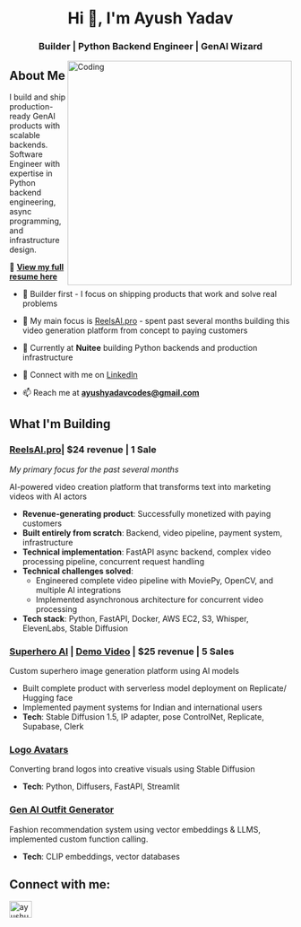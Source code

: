 <h1 align="center">Hi 👋, I'm Ayush Yadav</h1>
<h3 align="center">Builder | Python Backend Engineer | GenAI Wizard</h3>
<img align="right" alt="Coding" width="400" src="https://cdn.dribbble.com/users/1124806/screenshots/4876982/ezgif.com-optimize.gif">

## About Me
I build and ship production-ready GenAI products with scalable backends. Software Engineer with expertise in Python backend engineering, async programming, and infrastructure design.

📄 **[View my full resume here](https://drive.google.com/file/d/1HvAzCIy_CgqiVdOOeWS_p3EFJ8w-fb9n)**

- 🔨 Builder first - I focus on shipping products that work and solve real problems
  
- 🔭 My main focus is [ReelsAI.pro](https://reelsai.pro) - spent past several months building this video generation platform from concept to paying customers
  
- 💼 Currently at **Nuitee** building Python backends and production infrastructure

- 📝 Connect with me on [LinkedIn](https://linkedin.com/in/ayushunleashed)

- 📫 Reach me at **ayushyadavcodes@gmail.com**

## What I'm Building

### [ReelsAI.pro](https://reelsai.pro)| $24 revenue | 1 Sale
*My primary focus for the past several months*

AI-powered video creation platform that transforms text into marketing videos with AI actors
- **Revenue-generating product**: Successfully monetized with paying customers
- **Built entirely from scratch**: Backend, video pipeline, payment system, infrastructure
- **Technical implementation**: FastAPI async backend, complex video processing pipeline, concurrent request handling
- **Technical challenges solved**: 
  - Engineered complete video pipeline with MoviePy, OpenCV, and multiple AI integrations
  - Implemented asynchronous architecture for concurrent video processing
- **Tech stack**: Python, FastAPI, Docker, AWS EC2, S3, Whisper, ElevenLabs, Stable Diffusion

### [Superhero AI](https://github.com/AyushUnleashed/shai-gateway) | [Demo Video](https://youtu.be/1Pk3JBxMvLg?si=mp1Yee5Gsil4rFxi) | $25 revenue | 5 Sales
Custom superhero image generation platform using AI models
- Built complete product with serverless model deployment on Replicate/ Hugging face
- Implemented payment systems for Indian and international users
- **Tech**: Stable Diffusion 1.5, IP adapter, pose ControlNet, Replicate, Supabase, Clerk

### [Logo Avatars](https://github.com/AyushUnleashed/logo-avatars-pipeline)
Converting brand logos into creative visuals using Stable Diffusion
- **Tech**: Python, Diffusers, FastAPI, Streamlit

### [Gen AI Outfit Generator](https://github.com/AyushUnleashed/flipkart-grid-5)
Fashion recommendation system using vector embeddings & LLMS, implemented custom function calling. 
- **Tech**: CLIP embeddings, vector databases

## Connect with me:
<p align="left">
<a href="https://linkedin.com/in/ayushunleashed" target="blank"><img align="center" src="https://raw.githubusercontent.com/rahuldkjain/github-profile-readme-generator/master/src/images/icons/Social/linked-in-alt.svg" alt="ayushunleashed" height="30" width="40" /></a>
</p>
